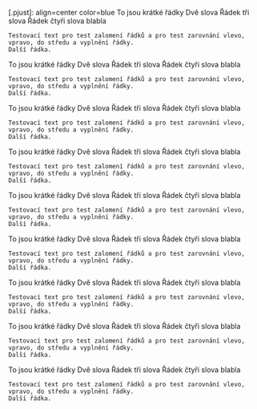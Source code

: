 [.pjust]: align=center color=blue 
To
jsou
krátké
řádky
Dvě slova
Řádek tři slova
Řádek čtyři slova blabla
```pjust
Testovací text pro test zalomení řádků a pro test zarovnání vlevo, vpravo, do středu a vyplnění řádky. 
Další řádka.
```

To
jsou
krátké
řádky
Dvě slova
Řádek tři slova
Řádek čtyři slova blabla
```pjust
Testovací text pro test zalomení řádků a pro test zarovnání vlevo, vpravo, do středu a vyplnění řádky. 
Další řádka.
```

To
jsou
krátké
řádky
Dvě slova
Řádek tři slova
Řádek čtyři slova blabla
```pjust
Testovací text pro test zalomení řádků a pro test zarovnání vlevo, vpravo, do středu a vyplnění řádky. 
Další řádka.
```

To
jsou
krátké
řádky
Dvě slova
Řádek tři slova
Řádek čtyři slova blabla
```pjust
Testovací text pro test zalomení řádků a pro test zarovnání vlevo, vpravo, do středu a vyplnění řádky. 
Další řádka.
```

To
jsou
krátké
řádky
Dvě slova
Řádek tři slova
Řádek čtyři slova blabla
```pjust
Testovací text pro test zalomení řádků a pro test zarovnání vlevo, vpravo, do středu a vyplnění řádky. 
Další řádka.
```

To
jsou
krátké
řádky
Dvě slova
Řádek tři slova
Řádek čtyři slova blabla
```pjust
Testovací text pro test zalomení řádků a pro test zarovnání vlevo, vpravo, do středu a vyplnění řádky. 
Další řádka.
```

To
jsou
krátké
řádky
Dvě slova
Řádek tři slova
Řádek čtyři slova blabla
```pjust
Testovací text pro test zalomení řádků a pro test zarovnání vlevo, vpravo, do středu a vyplnění řádky. 
Další řádka.
```

To
jsou
krátké
řádky
Dvě slova
Řádek tři slova
Řádek čtyři slova blabla
```pjust
Testovací text pro test zalomení řádků a pro test zarovnání vlevo, vpravo, do středu a vyplnění řádky. 
Další řádka.
```

To
jsou
krátké
řádky
Dvě slova
Řádek tři slova
Řádek čtyři slova blabla
```pjust
Testovací text pro test zalomení řádků a pro test zarovnání vlevo, vpravo, do středu a vyplnění řádky. 
Další řádka.
```
